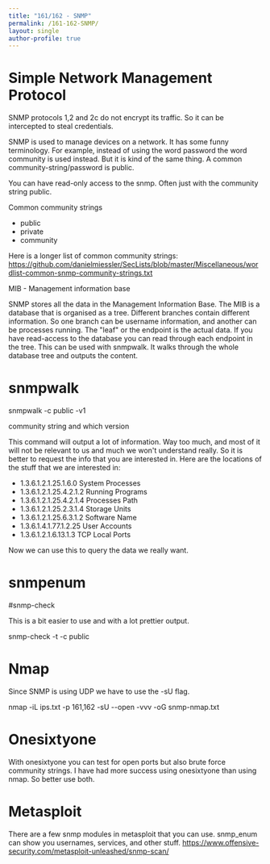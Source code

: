 ```yaml
---
title: "161/162 - SNMP"
permalink: /161-162-SNMP/
layout: single
author-profile: true
---
```


# Simple Network Management Protocol
SNMP protocols 1,2 and 2c do not encrypt its traffic. So it can be intercepted to steal credentials.

SNMP is used to manage devices on a network. It has some funny terminology. For example, instead of using the word password the word community is used instead. But it is kind of the same thing. A common community-string/password is public.

You can have read-only access to the snmp. Often just with the community string public.

Common community strings

- public
- private
- community

Here is a longer list of common community strings: https://github.com/danielmiessler/SecLists/blob/master/Miscellaneous/wordlist-common-snmp-community-strings.txt

MIB - Management information base

SNMP stores all the data in the Management Information Base. The MIB is a database that is organised as a tree. Different branches contain different information. So one branch can be username information, and another can be processes running. The "leaf" or the endpoint is the actual data. If you have read-access to the database you can read through each endpoint in the tree. This can be used with snmpwalk. It walks through the whole database tree and outputs the content.

# snmpwalk

snmpwalk -c public -v1 <ip> 
  
community string and which version

This command will output a lot of information. Way too much, and most of it will not be relevant to us and much we won't understand really. So it is better to request the info that you are interested in. Here are the locations of the stuff that we are interested in:

- 1.3.6.1.2.1.25.1.6.0      System Processes
- 1.3.6.1.2.1.25.4.2.1.2    Running Programs
- 1.3.6.1.2.1.25.4.2.1.4    Processes Path  
- 1.3.6.1.2.1.25.2.3.1.4    Storage Units
- 1.3.6.1.2.1.25.6.3.1.2    Software Name
- 1.3.6.1.4.1.77.1.2.25     User Accounts 
- 1.3.6.1.2.1.6.13.1.3      TCP Local Ports

Now we can use this to query the data we really want.

# snmpenum

#snmp-check

This is a bit easier to use and with a lot prettier output.

snmp-check -t <ip> -c public

# Nmap

Since SNMP is using UDP we have to use the -sU flag.
  
nmap -iL ips.txt -p 161,162 -sU --open -vvv -oG snmp-nmap.txt

# Onesixtyone

With onesixtyone you can test for open ports but also brute force community strings. I have had more success using onesixtyone than using nmap. So better use both.

# Metasploit
There are a few snmp modules in metasploit that you can use. snmp_enum can show you usernames, services, and other stuff.
https://www.offensive-security.com/metasploit-unleashed/snmp-scan/
